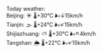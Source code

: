 Today weather:  
Beijing: ☀️   🌡️+30°C 🌬️↓15km/h  
Tianjin: 🌫  🌡️+24°C 🌬️↙15km/h  
Shijiazhuang: ⛅️  🌡️+30°C 🌬️↖4km/h  
Tangshan: 🌦   🌡️+22°C 🌬️↙15km/h  
